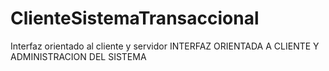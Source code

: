 # ClienteSistemaTransaccional
Interfaz orientado al cliente y servidor
INTERFAZ ORIENTADA A CLIENTE Y ADMINISTRACION DEL SISTEMA
